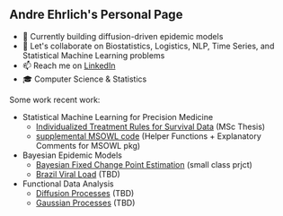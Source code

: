 ## Andre Ehrlich's Personal Page

- 🌱 Currently building diffusion-driven epidemic models
- 👯 Let's collaborate on Biostatistics, Logistics, NLP, Time Series, and Statistical Machine Learning problems
- 📫 Reach me on [LinkedIn](https://www.linkedin.com/in/andre-ehrlich-35942384/)
- 🎓 Computer Science & Statistics

Some work recent work: 
- Statistical Machine Learning for Precision Medicine
    - [Individualized Treatment Rules for Survival Data](https://github.com/andreehrlich/individualized-treatment-survival) (MSc Thesis)
    - [supplemental MSOWL code](https://github.com/andreehrlich/msowl) (Helper Functions + Explanatory Comments for MSOWL pkg)
- Bayesian Epidemic Models 
    - [Bayesian Fixed Change Point Estimation](https://github.com/andreehrlich/epidemic_transmission_change_point) (small class prjct)
    - [Brazil Viral Load](https://github.com/andreehrlich/brazil-viral-load) (TBD)
- Functional Data Analysis 
    - [Diffusion Processes](https://github.com/andreehrlich/neural-diffusion-processes) (TBD)
    - [Gaussian Processes](https://github.com/andreehrlich/gaussian-processes) (TBD)
